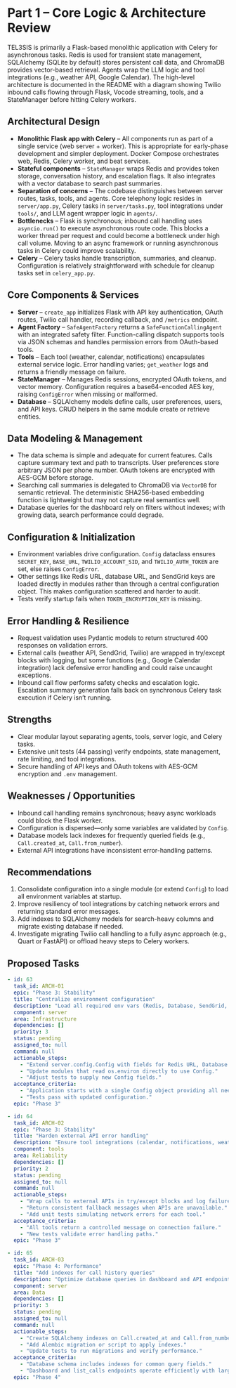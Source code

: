 # Part 1 – Core Logic & Architecture Review

TEL3SIS is primarily a Flask-based monolithic application with Celery for asynchronous tasks. Redis is used for transient state management, SQLAlchemy (SQLite by default) stores persistent call data, and ChromaDB provides vector-based retrieval. Agents wrap the LLM logic and tool integrations (e.g., weather API, Google Calendar). The high-level architecture is documented in the README with a diagram showing Twilio inbound calls flowing through Flask, Vocode streaming, tools, and a StateManager before hitting Celery workers.

## Architectural Design
- **Monolithic Flask app with Celery** – All components run as part of a single service (web server + worker). This is appropriate for early-phase development and simpler deployment. Docker Compose orchestrates web, Redis, Celery worker, and beat services.
- **Stateful components** – `StateManager` wraps Redis and provides token storage, conversation history, and escalation flags. It also integrates with a vector database to search past summaries.
- **Separation of concerns** – The codebase distinguishes between server routes, tasks, tools, and agents. Core telephony logic resides in `server/app.py`, Celery tasks in `server/tasks.py`, tool integrations under `tools/`, and LLM agent wrapper logic in `agents/`.
- **Bottlenecks** – Flask is synchronous; inbound call handling uses `asyncio.run()` to execute asynchronous route code. This blocks a worker thread per request and could become a bottleneck under high call volume. Moving to an async framework or running asynchronous tasks in Celery could improve scalability.
- **Celery** – Celery tasks handle transcription, summaries, and cleanup. Configuration is relatively straightforward with schedule for cleanup tasks set in `celery_app.py`.

## Core Components & Services
- **Server** – `create_app` initializes Flask with API key authentication, OAuth routes, Twilio call handler, recording callback, and `/metrics` endpoint.
- **Agent Factory** – `SafeAgentFactory` returns a `SafeFunctionCallingAgent` with an integrated safety filter. Function-calling dispatch supports tools via JSON schemas and handles permission errors from OAuth-based tools.
- **Tools** – Each tool (weather, calendar, notifications) encapsulates external service logic. Error handling varies; `get_weather` logs and returns a friendly message on failure.
- **StateManager** – Manages Redis sessions, encrypted OAuth tokens, and vector memory. Configuration requires a base64-encoded AES key, raising `ConfigError` when missing or malformed.
- **Database** – SQLAlchemy models define calls, user preferences, users, and API keys. CRUD helpers in the same module create or retrieve entities.

## Data Modeling & Management
- The data schema is simple and adequate for current features. Calls capture summary text and path to transcripts. User preferences store arbitrary JSON per phone number. OAuth tokens are encrypted with AES-GCM before storage.
- Searching call summaries is delegated to ChromaDB via `VectorDB` for semantic retrieval. The deterministic SHA256-based embedding function is lightweight but may not capture real semantics well.
- Database queries for the dashboard rely on filters without indexes; with growing data, search performance could degrade.

## Configuration & Initialization
- Environment variables drive configuration. `Config` dataclass ensures `SECRET_KEY`, `BASE_URL`, `TWILIO_ACCOUNT_SID`, and `TWILIO_AUTH_TOKEN` are set, else raises `ConfigError`.
- Other settings like Redis URL, database URL, and SendGrid keys are loaded directly in modules rather than through a central configuration object. This makes configuration scattered and harder to audit.
- Tests verify startup fails when `TOKEN_ENCRYPTION_KEY` is missing.

## Error Handling & Resilience
- Request validation uses Pydantic models to return structured 400 responses on validation errors.
- External calls (weather API, SendGrid, Twilio) are wrapped in try/except blocks with logging, but some functions (e.g., Google Calendar integration) lack defensive error handling and could raise uncaught exceptions.
- Inbound call flow performs safety checks and escalation logic. Escalation summary generation falls back on synchronous Celery task execution if Celery isn’t running.

## Strengths
- Clear modular layout separating agents, tools, server logic, and Celery tasks.
- Extensive unit tests (44 passing) verify endpoints, state management, rate limiting, and tool integrations.
- Secure handling of API keys and OAuth tokens with AES-GCM encryption and `.env` management.

## Weaknesses / Opportunities
- Inbound call handling remains synchronous; heavy async workloads could block the Flask worker.
- Configuration is dispersed—only some variables are validated by `Config`.
- Database models lack indexes for frequently queried fields (e.g., `Call.created_at`, `Call.from_number`).
- External API integrations have inconsistent error-handling patterns.

## Recommendations
1. Consolidate configuration into a single module (or extend `Config`) to load all environment variables at startup.
2. Improve resiliency of tool integrations by catching network errors and returning standard error messages.
3. Add indexes to SQLAlchemy models for search-heavy columns and migrate existing database if needed.
4. Investigate migrating Twilio call handling to a fully async approach (e.g., Quart or FastAPI) or offload heavy steps to Celery workers.

## Proposed Tasks
```yaml
- id: 63
  task_id: ARCH-01
  epic: "Phase 3: Stability"
  title: "Centralize environment configuration"
  description: "Load all required env vars (Redis, Database, SendGrid, etc.) via a unified Config object to avoid scattered settings."
  component: server
  area: Infrastructure
  dependencies: []
  priority: 3
  status: pending
  assigned_to: null
  command: null
  actionable_steps:
    - "Extend server.config.Config with fields for Redis URL, Database URL, and email/SMS credentials."
    - "Update modules that read os.environ directly to use Config."
    - "Adjust tests to supply new Config fields."
  acceptance_criteria:
    - "Application starts with a single Config object providing all needed env variables."
    - "Tests pass with updated configuration."
  epic: "Phase 3"

- id: 64
  task_id: ARCH-02
  epic: "Phase 3: Stability"
  title: "Harden external API error handling"
  description: "Ensure tool integrations (calendar, notifications, weather) gracefully handle network failures and return user-friendly errors."
  component: tools
  area: Reliability
  dependencies: []
  priority: 2
  status: pending
  assigned_to: null
  command: null
  actionable_steps:
    - "Wrap calls to external APIs in try/except blocks and log failures."
    - "Return consistent fallback messages when APIs are unavailable."
    - "Add unit tests simulating network errors for each tool."
  acceptance_criteria:
    - "All tools return a controlled message on connection failure."
    - "New tests validate error handling paths."
  epic: "Phase 3"

- id: 65
  task_id: ARCH-03
  epic: "Phase 4: Performance"
  title: "Add indexes for call history queries"
  description: "Optimize database queries in dashboard and API endpoints by adding indexes to frequently filtered columns."
  component: server
  area: Data
  dependencies: []
  priority: 3
  status: pending
  assigned_to: null
  command: null
  actionable_steps:
    - "Create SQLAlchemy indexes on Call.created_at and Call.from_number."
    - "Add Alembic migration or script to apply indexes."
    - "Update tests to run migrations and verify performance."
  acceptance_criteria:
    - "Database schema includes indexes for common query fields."
    - "Dashboard and list_calls endpoints operate efficiently with large datasets."
  epic: "Phase 4"
```
